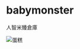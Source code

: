 # babymonster
人智米臻倉庫

![蛋糕](https://github.com/user-attachments/assets/f04b9aa5-c187-4278-ace1-46f7974658a2)
